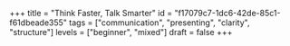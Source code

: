 +++
title =  "Think Faster, Talk Smarter"
id =  "f17079c7-1dc6-42de-85c1-f61dbeade355"
tags =  ["communication", "presenting", "clarity", "structure"]
levels =  ["beginner", "mixed"]
draft = false
+++
